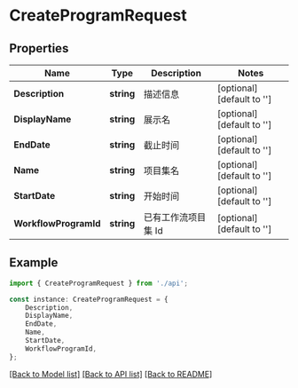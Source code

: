 # CreateProgramRequest


## Properties

Name | Type | Description | Notes
------------ | ------------- | ------------- | -------------
**Description** | **string** | 描述信息 | [optional] [default to '']
**DisplayName** | **string** | 展示名 | [optional] [default to '']
**EndDate** | **string** | 截止时间 | [optional] [default to '']
**Name** | **string** | 项目集名 | [optional] [default to '']
**StartDate** | **string** | 开始时间 | [optional] [default to '']
**WorkflowProgramId** | **string** | 已有工作流项目集 Id | [optional] [default to '']

## Example

```typescript
import { CreateProgramRequest } from './api';

const instance: CreateProgramRequest = {
    Description,
    DisplayName,
    EndDate,
    Name,
    StartDate,
    WorkflowProgramId,
};
```

[[Back to Model list]](../README.md#documentation-for-models) [[Back to API list]](../README.md#documentation-for-api-endpoints) [[Back to README]](../README.md)
